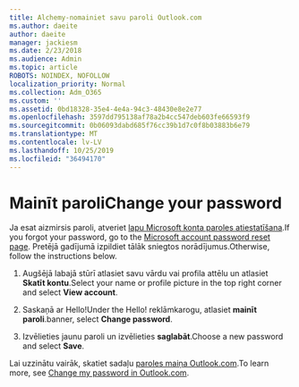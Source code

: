 ```yaml
---
title: Alchemy-nomainiet savu paroli Outlook.com
ms.author: daeite
author: daeite
manager: jackiesm
ms.date: 2/23/2018
ms.audience: Admin
ms.topic: article
ROBOTS: NOINDEX, NOFOLLOW
localization_priority: Normal
ms.collection: Adm_O365
ms.custom: ''
ms.assetid: 0bd18328-35e4-4e4a-94c3-48430e8e2e77
ms.openlocfilehash: 3597dd795138af78a2b4cc547deb603fe66593f9
ms.sourcegitcommit: 0b06093dabd685f76cc39b1d7c0f8b03883b6e79
ms.translationtype: MT
ms.contentlocale: lv-LV
ms.lasthandoff: 10/25/2019
ms.locfileid: "36494170"
---
```

# <a name="change-your-password"></a><span data-ttu-id="453c5-102">Mainīt paroli</span><span class="sxs-lookup"><span data-stu-id="453c5-102">Change your password</span></span>

<span data-ttu-id="453c5-103">Ja esat aizmirsis paroli, atveriet [lapu Microsoft konta paroles atiestatīšana](https://go.microsoft.com/fwlink/p/?linkid=841909).</span><span class="sxs-lookup"><span data-stu-id="453c5-103">If you forgot your password, go to the [Microsoft account password reset page](https://go.microsoft.com/fwlink/p/?linkid=841909).</span></span> <span data-ttu-id="453c5-104">Pretējā gadījumā izpildiet tālāk sniegtos norādījumus.</span><span class="sxs-lookup"><span data-stu-id="453c5-104">Otherwise, follow the instructions below.</span></span>
  
1. <span data-ttu-id="453c5-105">Augšējā labajā stūrī atlasiet savu vārdu vai profila attēlu un atlasiet **Skatīt kontu**.</span><span class="sxs-lookup"><span data-stu-id="453c5-105">Select your name or profile picture in the top right corner and select **View account**.</span></span> 
    
2. <span data-ttu-id="453c5-106">Saskaņā ar Hello!</span><span class="sxs-lookup"><span data-stu-id="453c5-106">Under the Hello!</span></span> <span data-ttu-id="453c5-107">reklāmkarogu, atlasiet **mainīt paroli**.</span><span class="sxs-lookup"><span data-stu-id="453c5-107">banner, select **Change password**.</span></span> 
    
3. <span data-ttu-id="453c5-108">Izvēlieties jaunu paroli un izvēlieties **saglabāt**.</span><span class="sxs-lookup"><span data-stu-id="453c5-108">Choose a new password and select **Save**.</span></span> 
    
<span data-ttu-id="453c5-109">Lai uzzinātu vairāk, skatiet sadaļu [paroles maiņa Outlook.com](https://support.office.com/article/2138d690-811c-4545-b2f3-e4dbe80c9735.aspx).</span><span class="sxs-lookup"><span data-stu-id="453c5-109">To learn more, see [Change my password in Outlook.com](https://support.office.com/article/2138d690-811c-4545-b2f3-e4dbe80c9735.aspx).</span></span>
  

